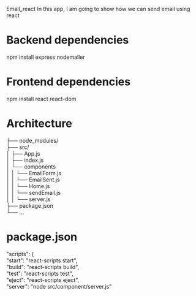 Email_react
In this app, I am going to show how we can send email using react

# Backend dependencies
npm install express nodemailer

# Frontend dependencies
npm install react react-dom

# Architecture

├── node_modules/ <br>
├── src/<br>
│ ├── App.js<br>
│ ├── index.js<br>
│ └── components<br>
│ │ └── EmailForm.js<br>
│ │ └── EmailSent.js<br>
│ │ └── Home.js<br>
│ │ └── sendEmail.js<br>
│ │ └── server.js<br>
├── package.json<br>
└── ...<br>

# package.json
"scripts": { <br>
    "start": "react-scripts start",<br>
    "build": "react-scripts build",<br>
    "test": "react-scripts test",<br>
    "eject": "react-scripts eject",<br>
    "server": "node src/component/server.js"<br>

